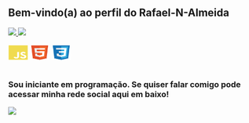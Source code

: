 ## Bem-vindo(a) ao perfil do Rafael-N-Almeida
 

 <div>
  <a href="https://github.com/Rafael-N-Almeida">
   <a href="https://github.com/Rafael-N-Almeida">
   <img height="180em" src="https://github-readme-stats.vercel.app/api?username=Rafael-N-Almeida&show_icons=true&theme=merko&include_all_commits=true&count_private=true"/>
   <img height="180em" src="https://github-readme-stats.vercel.app/api/top-langs/?username=Rafael-N-Almeida&layout=compact&langs_count=6&theme=merko"/>
  </a>

</div>
<div style="display: inline_block"><br>
  <img align="center" alt="Js" height="30" width="40" src="https://raw.githubusercontent.com/devicons/devicon/master/icons/javascript/javascript-plain.svg">
  <img align="center" alt="HTML" height="30" width="40" src="https://raw.githubusercontent.com/devicons/devicon/master/icons/html5/html5-original.svg">
  <img align="center" alt="CSS" height="30" width="40" src="https://raw.githubusercontent.com/devicons/devicon/master/icons/css3/css3-original.svg">
</div>
 
 <br>
 
  ### Sou iniciante em programação. Se quiser falar comigo pode acessar minha rede social aqui em baixo!
 
<div> 
  
  <a href="https://www.instagram.com/rafaelnunes.almeida/" target="_blank"><img src="https://img.shields.io/badge/-Instagram-%23E4405F?style=for-the-badge&logo=instagram&logoColor=white" target="_blank"></a>
  
  
 
 
